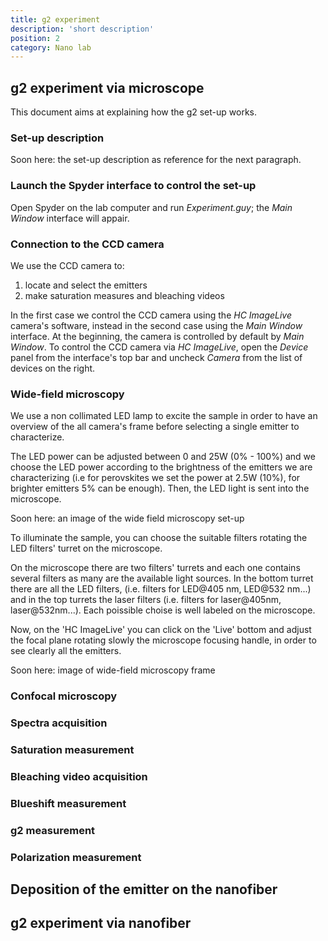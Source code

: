 ```yaml
---
title: g2 experiment
description: 'short description'
position: 2
category: Nano lab 
---
```


## g2 experiment via microscope

  This document aims at explaining how the g2 set-up works. 

### Set-up description 

Soon here: the set-up description as reference for the next paragraph. 

### Launch the Spyder interface to control the set-up 

Open Spyder on the lab computer and run *Experiment.guy*; the *Main Window* interface will appair. 

### Connection to the CCD camera 

We use the CCD camera to:

   1. locate and select the emitters 
   2. make saturation measures and bleaching videos

In the first case we control the CCD camera using the *HC ImageLive* camera's software, instead in the second case using the *Main Window* interface. At the beginning, the camera is controlled by default by *Main Window*. To control the CCD camera via *HC ImageLive*, open the *Device* panel from the interface's top bar and uncheck *Camera* from the list of devices on the right. 


### Wide-field microscopy 

We use a non collimated LED lamp to excite the sample in order to have an overview of the all camera's frame before selecting a single emitter to characterize. 

The LED power can be adjusted between 0 and 25W (0% - 100%) and we choose the LED power according to the brightness of the emitters we are characterizing (i.e for perovskites we set the power at 2.5W (10%), for brighter emitters 5% can be enough). Then, the LED light is sent into the microscope.

Soon here: an image of the wide field microscopy set-up 

To illuminate the sample, you can choose the suitable filters rotating the LED filters' turret on the microscope. 

<alert type="info">  On the microscope there are two filters' turrets and each one contains several filters as many   are the available light sources. In the bottom turret there are all the LED filters, (i.e. filters for LED@405 nm,  LED@532 nm...) and in the top turrets the laser filters (i.e. filters for laser@405nm, laser@532nm...). Each  poissible choise is well labeled on the microscope. </alert >

Now, on the 'HC ImageLive' you can click on the 'Live' bottom and adjust the focal plane rotating slowly the microscope focusing handle, in order to see clearly all the emitters. 

Soon here: image of wide-field microscopy frame

### Confocal microscopy 




### Spectra acquisition 

### Saturation measurement 

### Bleaching video acquisition 

### Blueshift measurement 

### g2 measurement 

### Polarization measurement 

## Deposition of the emitter on the nanofiber 

## g2 experiment via nanofiber 





